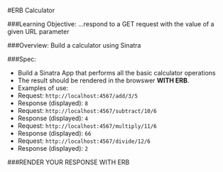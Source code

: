 #ERB Calculator 

###Learning Objective: 
...respond to a GET request with the value of a given URL parameter

###Overview:
Build a calculator using Sinatra 

###Spec:
* Build a Sinatra App that performs all the basic calculator operations
* The result should be rendered in the browswer **WITH ERB**.
* Examples of use:
* Request: `http://localhost:4567/add/3/5`
* Response (displayed): `8`
* Request: `http://localhost:4567/subtract/10/6`
* Response (displayed): `4`
* Request: `http://localhost:4567/multiply/11/6`
* Response (displayed): `66`
* Request: `http://localhost:4567/divide/12/6`
* Response (displayed): `2`

###RENDER YOUR RESPONSE WITH ERB
